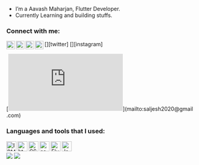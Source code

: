 - I’m a Aavash Maharjan, Flutter Developer.
- Currently Learning and building stuffs.
  
### Connect with me:
[<img align="left" alt="Aavash | Facebook" width="22px" src="https://static00.iconduck.com/assets.00/facebook-icon-512x512-seb542ju.png" />][facebook]
[<img align="left" alt="Aavash | LinkedIn" width="22px" 
src="https://img.icons8.com/?size=512&id=xuvGCOXi8Wyg&format=png" />][linkedin]
[<img align="left" alt="Saljesh | Twitter" width="22px" src="https://playlh.googleusercontent.com/wIf3HtczQDjHzHuu7vezhqNs0zXAG85F7VmP7nhsTxO3OHegrVXlqIh_DWBYi8
6FTIGk" />][twitter]
[<img align="left" alt="Saljesh | Instagram" width="22px" src="https://img.freepik.com/freevector/instagram-icon_1057-2227.jpg?w=2000" />][instagram]
<br /><br />
[![Gmail Badge](https://img.shields.io/badge/-saljesh2020@gmail.com-139AF2?style=flatsquare&logo=Gmail&logoColor=white&link=mailto:saljesh2020@gmail.com)](mailto:saljesh2020@gmail
.com)
<br />

### Languages and tools that I used:
<img align="left" alt="IBM Data Analysis" width="26px" 
src="https://images.credly.com/images/2e9770bd-020f-4435-99c2-
89b2403467a4/Professional_Certificate_-_Data_Analyst.png" />
<img align="left" alt="html5" width="26px" src="https://raw.githubusercontent.com/RohanShakya/Rohan-Shakya/master/images/html.png" />
<img align="left" alt="CSS3" width="26px" src="https://raw.githubusercontent.com/RohanShakya/Rohan-Shakya/master/images/css.png" />
<img align="left" alt="sass" width="26px" src="https://raw.githubusercontent.com/RohanShakya/Rohan-Shakya/master/images/sass.png" />
<img align="left" alt="Flutter" width="26px" src="https://miro.medium.com/v2/resize:fit:320/1*wWUfWY0hKs3-VR8QNUjklQ.png" />
<img align="left" alt="Java" width="26px" src="https://raw.githubusercontent.com/RohanShakya/Rohan-Shakya/master/images/ts.png" />


## 
<br />

<img src='https://github-profiletrophy.vercel.app/?username=Avashmhzn&theme=dracula&column=7&margin-w=15&marginh=15%20(https://github.com/ryo-ma/github-profile-trophy)' />
<img 
src='https://raw.githubusercontent.com/AkashSingh3031/AkashSingh3031/49be5f876cb7b7649b517bff
7e79990ddf033141/marquee.svg' />


[facebook]: [https://www.facebook.com/saljesh.maharjan/](https://www.facebook.com/kcaavas.maharjan/)
[linkedin]: [https://www.linkedin.com/in/saljesh/](https://www.linkedin.com/in/aavash-maharjan-2927902a1/)https://www.linkedin.com/in/aavash-maharjan-2927902a1/
